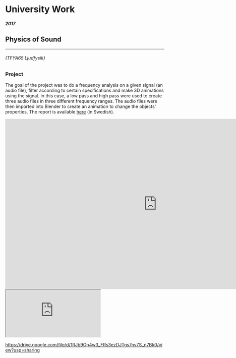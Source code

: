 # University Work

##### 2017

## Physics of Sound 
------
###### (TFYA65 Ljudfysik)

### Project
The goal of the project was to do a frequency analysis on a given signal (an audio file), filter according to certain specifications and make 3D animations using the signal. In this case, a low pass and high pass were used to create three audio files in three different frequency ranges. The audio files were then imported into Blender to create an animation to change the objects' properties. The report is available [here](https://drive.google.com/file/d/1vX2lT6q238dQaXUPzaimQc0Zx2j_lgCs/view?usp=sharing) (in Swedish).

<iframe src="https://player.vimeo.com/video/523457686?badge=0&amp;autopause=0&amp;player_id=0&amp;app_id=58479" width="960" height="540" frameborder="0" allow="autoplay; fullscreen; picture-in-picture" allowfullscreen title="TFYA65 Physics of Sound Project"></iframe>

<iframe allowfullscreen="allowfullscreen" src="https://drive.google.com/file/d/1RJb9Op4w3_FRs3ezDJTgs7nv7S_n7Bk0/view?usp=sharing" ></iframe>

https://drive.google.com/file/d/1RJb9Op4w3_FRs3ezDJTgs7nv7S_n7Bk0/view?usp=sharing
